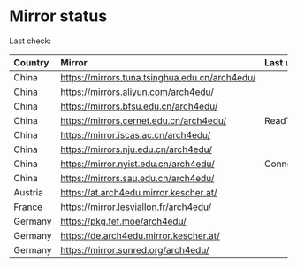 <script src="./time.js"></script>
# Mirror status
Last check: <script type="text/javascript">localize(1748025180.657871);</script>

|Country|Mirror|Last update|
|:------|:-----|:----------|
|China|https://mirrors.tuna.tsinghua.edu.cn/arch4edu/|<script type="text/javascript">localize(1747983010);</script>|
|China|https://mirrors.aliyun.com/arch4edu/|<script type="text/javascript">localize(1747983010);</script>|
|China|https://mirrors.bfsu.edu.cn/arch4edu/|<script type="text/javascript">localize(1747983010);</script>|
|China|https://mirrors.cernet.edu.cn/arch4edu/|ReadTimeout|
|China|https://mirror.iscas.ac.cn/arch4edu/|<script type="text/javascript">localize(1747983010);</script>|
|China|https://mirrors.nju.edu.cn/arch4edu/|<script type="text/javascript">localize(1747896331);</script>|
|China|https://mirror.nyist.edu.cn/arch4edu/|ConnectionError|
|China|https://mirrors.sau.edu.cn/arch4edu/|<script type="text/javascript">localize(1731653531);</script>|
|Austria|https://at.arch4edu.mirror.kescher.at/|<script type="text/javascript">localize(1747983010);</script>|
|France|https://mirror.lesviallon.fr/arch4edu/|<script type="text/javascript">localize(1747983010);</script>|
|Germany|https://pkg.fef.moe/arch4edu/|<script type="text/javascript">localize(1747983010);</script>|
|Germany|https://de.arch4edu.mirror.kescher.at/|<script type="text/javascript">localize(1747983010);</script>|
|Germany|https://mirror.sunred.org/arch4edu/|<script type="text/javascript">localize(1747983010);</script>|

<script src="./tablefilter/tablefilter.js"></script>
<script src="./table.js"></script>